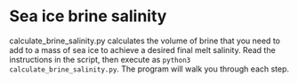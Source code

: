 # Sea ice brine salinity
calculate_brine_salinity.py calculates the volume of brine that you need to add to a mass of sea ice to achieve a desired final melt salinity.  Read the instructions in the script, then execute as `python3 calculate_brine_salinity.py`.  The program will walk you through each step.
